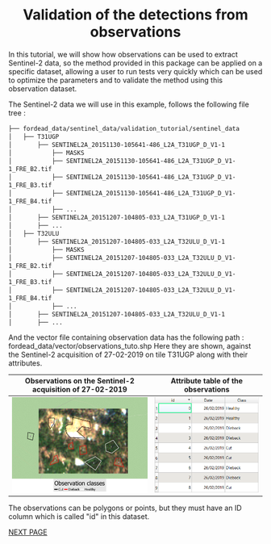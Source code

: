 # <div align="center"> Validation of the detections from observations </div>

In this tutorial, we will show how observations can be used to extract Sentinel-2 data, so the method provided in this package can be applied on a specific dataset, allowing a user to run tests very quickly which can be used to optimize the parameters and to validate the method using this observation dataset.

The Sentinel-2 data we will use in this example, follows the following file tree :

```
├── fordead_data/sentinel_data/validation_tutorial/sentinel_data
│   ├── T31UGP
│       ├── SENTINEL2A_20151130-105641-486_L2A_T31UGP_D_V1-1
│           ├── MASKS
│           ├── SENTINEL2A_20151130-105641-486_L2A_T31UGP_D_V1-1_FRE_B2.tif
│           ├── SENTINEL2A_20151130-105641-486_L2A_T31UGP_D_V1-1_FRE_B3.tif
│           ├── SENTINEL2A_20151130-105641-486_L2A_T31UGP_D_V1-1_FRE_B4.tif
│           ├── ...
│       ├── SENTINEL2A_20151207-104805-033_L2A_T31UGP_D_V1-1
│       ├── ...
│   ├── T32ULU
│       ├── SENTINEL2A_20151207-104805-033_L2A_T32ULU_D_V1-1
│           ├── MASKS
│           ├── SENTINEL2A_20151207-104805-033_L2A_T32ULU_D_V1-1_FRE_B2.tif
│           ├── SENTINEL2A_20151207-104805-033_L2A_T32ULU_D_V1-1_FRE_B3.tif
│           ├── SENTINEL2A_20151207-104805-033_L2A_T32ULU_D_V1-1_FRE_B4.tif
│           ├── ...
│       ├── SENTINEL2A_20151207-104805-033_L2A_T32ULU_D_V1-1
│       ├── ...
```
And the vector file containing observation data has the following path : fordead_data/vector/observations_tuto.shp
Here they are shown, against the Sentinel-2 acquisition of 27-02-2019 on tile T31UGP along with their attributes.

Observations on the Sentinel-2 acquisition of 27-02-2019   |  Attribute table of the observations
:-------------------------:|:-------------------------:
<img src="Figures/observations.png"  width="300"> | <img src="Figures/observation_dataframe.png"  width="300">

The observations can be polygons or points, but they must have an ID column which is called "id" in this dataset.

[NEXT PAGE](https://fordead.gitlab.io/fordead_package/docs/Tutorials/Validation/01_preprocessing_observations)

